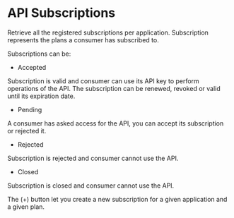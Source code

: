 # API Subscriptions

Retrieve all the registered subscriptions per application. Subscription represents the plans a consumer has subscribed to.

Subscriptions can be:

* Accepted

Subscription is valid and consumer can use its API key to perform operations of the API.
The subscription can be renewed, revoked or valid until its expiration date.

* Pending

A consumer has asked access for the API, you can accept its subscription or rejected it.

* Rejected

Subscription is rejected and consumer cannot use the API.

* Closed

Subscription is closed and consumer cannot use the API.

The (+) button let you create a new subscription for a given application and a given plan.
